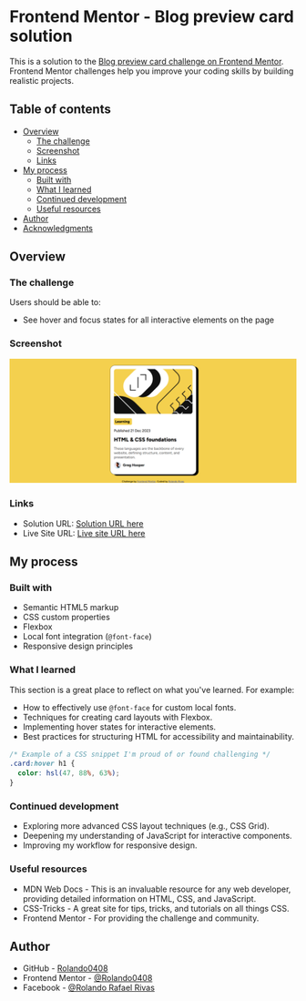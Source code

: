# Frontend Mentor - Blog preview card solution

This is a solution to the [Blog preview card challenge on Frontend Mentor](https://www.frontendmentor.io/challenges/blog-preview-card-ckPaj01IcS). Frontend Mentor challenges help you improve your coding skills by building realistic projects.

## Table of contents

- [Overview](#overview)
  - [The challenge](#the-challenge)
  - [Screenshot](#screenshot)
  - [Links](#links)
- [My process](#my-process)
  - [Built with](#built-with)
  - [What I learned](#what-i-learned)
  - [Continued development](#continued-development)
  - [Useful resources](#useful-resources)
- [Author](#author)
- [Acknowledgments](#acknowledgments)

## Overview

### The challenge

Users should be able to:

- See hover and focus states for all interactive elements on the page

### Screenshot

![](preview.png) 
<!-- 
  TODO: Add your screenshot. 
  1. Take a screenshot of your project.
  2. Add it to a folder like `design` or `images` in your project.
  3. Update the path above (e.g., `./images/screenshot.png`).
-->

### Links

- Solution URL: [Solution URL here](https://github.com/Rolando0408/Blog-preview-card)
- Live Site URL: [Live site URL here](https://rolando0408.github.io/Blog-preview-card/)

## My process

### Built with

- Semantic HTML5 markup
- CSS custom properties
- Flexbox
- Local font integration (`@font-face`)
- Responsive design principles

### What I learned

This section is a great place to reflect on what you've learned. For example:

- How to effectively use `@font-face` for custom local fonts.
- Techniques for creating card layouts with Flexbox.
- Implementing hover states for interactive elements.
- Best practices for structuring HTML for accessibility and maintainability.

```css
/* Example of a CSS snippet I'm proud of or found challenging */
.card:hover h1 {
  color: hsl(47, 88%, 63%);
}
```

### Continued development

- Exploring more advanced CSS layout techniques (e.g., CSS Grid).
- Deepening my understanding of JavaScript for interactive components.
- Improving my workflow for responsive design.

### Useful resources

- MDN Web Docs - This is an invaluable resource for any web developer, providing detailed information on HTML, CSS, and JavaScript.
- CSS-Tricks - A great site for tips, tricks, and tutorials on all things CSS.
- Frontend Mentor - For providing the challenge and community.

## Author

- GitHub - [Rolando0408](https://github.com/Rolando0408)
- Frontend Mentor - [@Rolando0408](https://www.frontendmentor.io/profile/yourusername)
- Facebook - [@Rolando Rafael Rivas](https://www.facebook.com/rolando.rafael.rivas/?rdid=rx2vzCuCE6asKp8L)